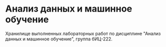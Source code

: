 # Анализ данных и машинное обучение
Хранилище выполненных лабораторных работ по дисциплине "Анализ данных и машинное обучение", группа бИЦ-222.
